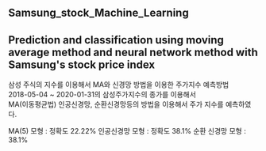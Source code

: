 ## Samsung_stock_Machine_Learning  
Prediction and classification using moving average method and neural network method with Samsung's stock price index
---
삼성 주식의 지수를 이용해서 MA와 신경망 방법을 이용한 주가지수 예측방법  
2018-05-04 ~ 2020-01-31의 삼성주가지수의 종가를 이용해서  
MA(이동평균법) 인공신경망, 순환신경망등의 방법을 이용해서 주가 지수를 예측하였다.  

MA(5) 모형 : 정확도 22.22%
인공신경망 모형 : 정확도 38.1%
순환 신경망 모형 : 38.1%
